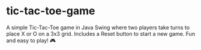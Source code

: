 # tic-tac-toe-game
A simple Tic-Tac-Toe game in Java Swing where two players take turns to place X or O on a 3x3 grid. Includes a Reset button to start a new game. Fun and easy to play! 🎮
